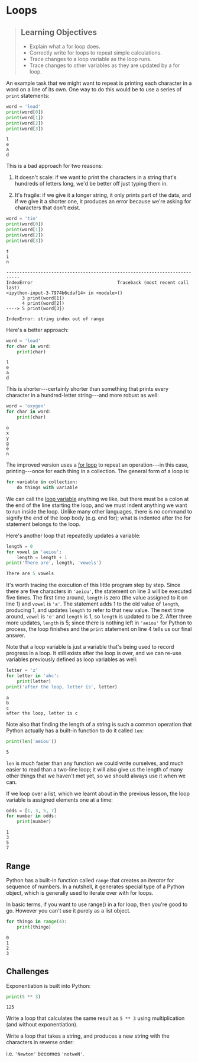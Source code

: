# Loops

> ## Learning Objectives
>
> *   Explain what a for loop does.
> *   Correctly write for loops to repeat simple calculations.
> *   Trace changes to a loop variable as the loop runs.
> *   Trace changes to other variables as they are updated by a for loop.

An example task that we might want to repeat is printing each character in a
word on a line of its own. One way to do this would be to use a series of `print` statements:

```python
word = 'lead'
print(word[0])
print(word[1])
print(word[2])
print(word[3])
```

```
l
e
a
d
```

This is a bad approach for two reasons:

1.  It doesn't scale:
    if we want to print the characters in a string that's hundreds of letters long,
    we'd be better off just typing them in.

1.  It's fragile:
    if we give it a longer string,
    it only prints part of the data,
    and if we give it a shorter one,
    it produces an error because we're asking for characters that don't exist.

```python
word = 'tin'
print(word[0])
print(word[1])
print(word[2])
print(word[3])
```

```
t
i
n
```
```
---------------------------------------------------------------------------
IndexError                                Traceback (most recent call last)
<ipython-input-3-7974b6cdaf14> in <module>()
      3 print(word[1])
      4 print(word[2])
----> 5 print(word[3])

IndexError: string index out of range
```


Here's a better approach:

```python
word = 'lead'
for char in word:
    print(char)
```

```
l
e
a
d
```

This is shorter---certainly shorter than something that prints every character in a hundred-letter string---and
more robust as well:

```python
word = 'oxygen'
for char in word:
    print(char)
```

```
o
x
y
g
e
n
```

The improved version uses a [for loop](reference.html#for-loop)
to repeat an operation---in this case, printing---once for each thing in a collection.
The general form of a loop is:

```python
for variable in collection:
    do things with variable
```

We can call the [loop variable](reference.html#loop-variable) anything we like,
but there must be a colon at the end of the line starting the loop,
and we must indent anything we want to run inside the loop. Unlike many other languages, there is no
command to signify the end of the loop body (e.g. end for); what is indented after the for statement belongs to the loop.

Here's another loop that repeatedly updates a variable:

```python
length = 0
for vowel in 'aeiou':
    length = length + 1
print('There are', length, 'vowels')
````

```python
There are 5 vowels
```

It's worth tracing the execution of this little program step by step.
Since there are five characters in `'aeiou'`,
the statement on line 3 will be executed five times.
The first time around,
`length` is zero (the value assigned to it on line 1)
and `vowel` is `'a'`.
The statement adds 1 to the old value of `length`,
producing 1,
and updates `length` to refer to that new value.
The next time around,
`vowel` is `'e'` and `length` is 1,
so `length` is updated to be 2.
After three more updates,
`length` is 5;
since there is nothing left in `'aeiou'` for Python to process,
the loop finishes
and the `print` statement on line 4 tells us our final answer.

Note that a loop variable is just a variable that's being used to record progress in a loop.
It still exists after the loop is over,
and we can re-use variables previously defined as loop variables as well:

```python
letter = 'z'
for letter in 'abc':
    print(letter)
print('after the loop, letter is', letter)
```

```
a
b
c
after the loop, letter is c
```

Note also that finding the length of a string is such a common operation
that Python actually has a built-in function to do it called `len`:

```python
print(len('aeiou'))
```

```
5
```

`len` is much faster than any function we could write ourselves,
and much easier to read than a two-line loop;
it will also give us the length of many other things that we haven't met yet,
so we should always use it when we can.

If we loop over a list, which we learnt about in the previous lesson, the loop variable is assigned elements one at a time:

```python
odds = [1, 3, 5, 7]
for number in odds:
    print(number)
```
```
1
3
5
7
```

## Range

Python has a built-in function called `range` that creates an _iterator_ for sequence of numbers. In a nutshell, it generates special type of a Python object, which is generally used to iterate over with for loops. 


In basic terms, if you want to use range() in a for loop, then you're good to go. However you can't use it purely as a list object.

```python
for thingo in range(4):
    print(thingo)
```

```
0
1
2
3
```

## Challenges

<!--sec data-title="Computing powers with loops" data-id="challenge1" data-show=true ces-->

Exponentiation is built into Python:

```python
print(5 ** 3)
```

```
125
```

Write a loop that calculates the same result as `5 ** 3` using multiplication (and without exponentiation).

<!--endsec-->

<!--sec data-title="Reverse a string" data-id="challenge2" data-show=true ces-->

Write a loop that takes a string, and produces a new string with the characters in reverse order:

i.e. `'Newton'` becomes `'notweN'`.

<!--endsec-->
